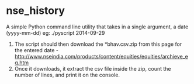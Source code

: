 # nse_history
A simple Python command line utility that takes in a single argument, a date (yyyy-mm-dd)
eg: ./pyscript 2014-09-29

1. The script should then download the *bhav.csv.zip from this page for the entered date - http://www.nseindia.com/products/content/equities/equities/archieve_eq.htm
2. Once it downloads, it extract the csv file inside the zip, count the number of lines, and print it on the console.
